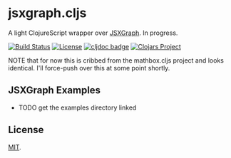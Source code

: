 # jsxgraph.cljs

A light ClojureScript wrapper over [JSXGraph][JSXGRAPH]. In progress.

[![Build Status](https://github.com/mentat-collective/jsxgraph.cljs/actions/workflows/kondo.yml/badge.svg?branch=main)](https://github.com/mentat-collective/jsxgraph.cljs/actions/workflows/kondo.yml)
[![License](https://img.shields.io/badge/license-MIT-brightgreen.svg)](https://github.com/sicmutils/sicmutils/blob/main/LICENSE)
[![cljdoc badge](https://cljdoc.org/badge/mentat-collective/jsxgraph.cljs)](https://cljdoc.org/d/mentat-collective/jsxgraph.cljs/CURRENT)
[![Clojars Project](https://img.shields.io/clojars/v/org.mentat/jsxgraph.cljs.svg)](https://clojars.org/org.mentat/jsxgraph.cljs)

NOTE that for now this is cribbed from the mathbox.cljs project and looks
identical. I'll force-push over this at some point shortly.

## JSXGraph Examples

- TODO get the examples directory linked

## License

[MIT](LICENSE).

[JSXGRAPH]: https://jsxgraph.org
